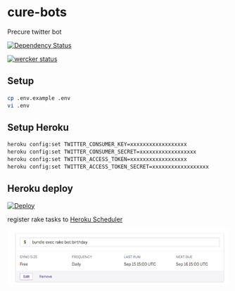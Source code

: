 # cure-bots
Precure twitter bot

[![Dependency Status](https://gemnasium.com/badges/github.com/sue445/cure-bots.svg)](https://gemnasium.com/github.com/sue445/cure-bots)

[![wercker status](https://app.wercker.com/status/9ba6925ec9ca9f47898b0fcc4a6bafe6/m/master "wercker status")](https://app.wercker.com/project/byKey/9ba6925ec9ca9f47898b0fcc4a6bafe6)

## Setup
```sh
cp .env.example .env
vi .env
```

## Setup Heroku
```sh
heroku config:set TWITTER_CONSUMER_KEY=xxxxxxxxxxxxxxxxxx
heroku config:set TWITTER_CONSUMER_SECRET=xxxxxxxxxxxxxxxxxx
heroku config:set TWITTER_ACCESS_TOKEN=xxxxxxxxxxxxxxxxxx
heroku config:set TWITTER_ACCESS_TOKEN_SECRET=xxxxxxxxxxxxxxxxxx
```

## Heroku deploy
[![Deploy](https://www.herokucdn.com/deploy/button.png)](https://heroku.com/deploy)

register rake tasks to [Heroku Scheduler](https://addons.heroku.com/scheduler)


![Heroku Scheduler](img/heroku_scheduler.png)
